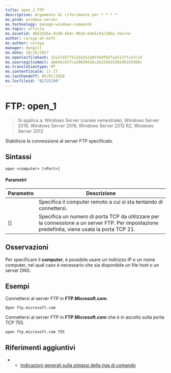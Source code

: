 ```yaml
---
title: open_1 FTP
description: Argomento di riferimento per * * * *-
ms.prod: windows-server
ms.technology: manage-windows-commands
ms.topic: article
ms.assetid: 4b61926a-dc60-4b4c-96d3-64e5c91c18ba vhorne
author: coreyp-at-msft
ms.author: coreyp
manager: dongill
ms.date: 10/16/2017
ms.openlocfilehash: 15a27d2f7512da352a0f4ddf02fa2511ffce7c1d
ms.sourcegitcommit: ab64dc83fca28039416c26226815502d0193500c
ms.translationtype: MT
ms.contentlocale: it-IT
ms.lasthandoff: 05/01/2020
ms.locfileid: "82725190"
---
```

# <a name="ftp-open_1"></a>FTP: open_1

> Si applica a: Windows Server (canale semestrale), Windows Server 2019, Windows Server 2016, Windows Server 2012 R2, Windows Server 2012

Stabilisce la connessione al server FTP specificato.   
## <a name="syntax"></a>Sintassi  
```  
open <computer> [<Port>]  
```  
#### <a name="parameters"></a>Parametri  

| Parametro  |                                           Descrizione                                            |
|------------|--------------------------------------------------------------------------------------------------|
| <computer> |                Specifica il computer remoto a cui si sta tentando di connettersi.                 |
|  [<Port>]  | Specifica un numero di porta TCP da utilizzare per la connessione a un server FTP. Per impostazione predefinita, viene usata la porta TCP 21. |

## <a name="remarks"></a>Osservazioni  
Per specificare il **computer**, è possibile usare un indirizzo IP o un nome computer, nel qual caso è necessario che sia disponibile un file host o un server DNS.  
## <a name="examples"></a>Esempi  
Connettersi al server FTP in **FTP.Microsoft.com**.  
```  
Open ftp.microsoft.com  
```  
Connettersi al server FTP in **FTP.Microsoft.com** che è in ascolto sulla porta TCP 755.  
```  
open ftp.microsoft.com 755  
```  
## <a name="additional-references"></a>Riferimenti aggiuntivi  
-   - [Indicazioni generali sulla sintassi della riga di comando](command-line-syntax-key.md)  
